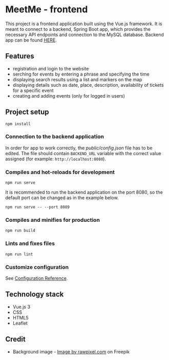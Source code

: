 # MeetMe - frontend

This project is a frontend application built using the Vue.js framework. It is meant to connect to a backend, Spring Boot app, which provides the necessary API endpoints and connection to the MySQL database. Backend app can be found [HERE](https://github.com/Camil458/MeetMe).

## Features
 - registration and login to the website
 - serching for events by entering a phrase and specifying the time
 - displaying search results using a list and markers on the map
 - displaying details such as date, place, description, availability of tickets for a specific event
 - creating and adding events (only for logged in users)

## Project setup
```
npm install
```
### Connection to the backend application
In order for app to work correctly, the *public/config.json* file has to be edited. The file should contain `BACKEND_URL` variable with the correct value assigned (for example: `http://localhost:8080`).

### Compiles and hot-reloads for development
```
npm run serve
```
It is recommended to run the backend application on the port 8080, so the default port can be changed as in the example below.
```
npm run serve -- --port 8089
```

### Compiles and minifies for production
```
npm run build
```

### Lints and fixes files
```
npm run lint
```

### Customize configuration
See [Configuration Reference](https://cli.vuejs.org/config/).

## Technology stack
 - Vue.js 3
 - CSS
 - HTML5
 - Leaflet

## Credit
 - Background image - [Image by rawpixel.com](https://www.freepik.com/free-photo/stunning-blurred-light-abstract_2861800.htm#query=event&position=46&from_view=search&track=sph) on Freepik

